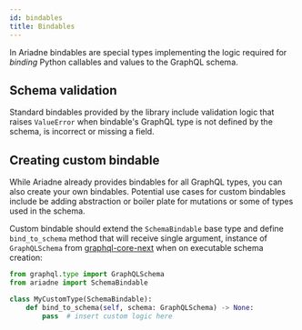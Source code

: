 ```yaml
---
id: bindables
title: Bindables
---
```



In Ariadne bindables are special types implementing the logic required for *binding* Python callables and values to the GraphQL schema.


## Schema validation

Standard bindables provided by the library include validation logic that raises `ValueError` when bindable's GraphQL type is not defined by the schema, is incorrect or missing a field.


## Creating custom bindable

While Ariadne already provides bindables for all GraphQL types, you can also create your own bindables. Potential use cases for custom bindables include be adding abstraction or boiler plate for mutations or some of types used in the schema.

Custom bindable should extend the `SchemaBindable` base type and define `bind_to_schema` method that will receive single argument, instance of `GraphQLSchema` from [graphql-core-next](https://github.com/graphql-python/graphql-core-next) when on executable schema creation:

```python
from graphql.type import GraphQLSchema
from ariadne import SchemaBindable

class MyCustomType(SchemaBindable):
    def bind_to_schema(self, schema: GraphQLSchema) -> None:
        pass  # insert custom logic here
```